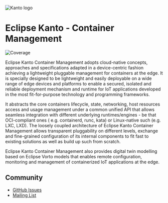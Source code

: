 ![Kanto logo](https://github.com/eclipse-kanto/kanto/raw/main/logo/kanto.svg)

# Eclipse Kanto - Container Management

![Coverage](https://github.com/eclipse-kanto/container-management/wiki/coverage.svg)

Eclipse Kanto Container Management adopts cloud-native concepts, approaches and specifications adapted in a
device-centric fashion achieving a lightweight pluggable management for containers at the edge. It is specially designed
to be lightweight and easily deployable on a wide range of edge devices and platforms to enable a secured, isolated and
reliable deployment mechanism and runtime for IoT applications developed in the most fit-for-purpose technology and
programming frameworks.

It abstracts the core containers lifecycle, state, networking, host resources access and usage management under a common
unified API that allows seamless integration with different underlying runtimes/engines - be that OCI-compliant ones (
e.g. containerd, runc, kata) or Linux-native such (e.g. LXC, LXD). The loosely coupled architecture of Eclipse Kanto
Container Management allows transparent pluggability on different levels, exchange and fine-grained configuration of its
internal components to fit fast to existing solutions as well as build up such from scratch.

Eclipse Kanto Container Management also provides digital twin modelling based on Eclipse Vorto models that enables remote
configuration, monitoring and management of containerized IoT applications at the edge.

## Community

* [GitHub Issues](https://github.com/eclipse-kanto/container-management/issues)
* [Mailing List](https://accounts.eclipse.org/mailing-list/kanto-dev)
